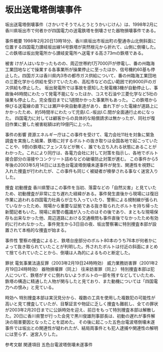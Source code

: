 # 坂出送電塔倒壊事件

坂出送電塔倒壊事件（さかいでそうでんとうとうかいじけん）は、1998年2月に香川県坂出市で何者かが四国電力の送電鉄塔を倒壊させた器物損壊事件である。

事件概要
1998年2月20日13時18分、香川県坂出市坂出町の聖通寺山北側斜面に位置する四国電力讃岐坂出線14号鉄塔が突然根元から折れて、山側に倒壊した。この鉄塔は坂出発電所から讃岐変電所へ送電する高さ73mの鉄塔である。

被害
けが人はいなかったものの、周辺世帯約1万7000戸が停電し、番の州臨海工業団地などで操業する各事業所が操業停止に至ったほか、信号機約60基も停止した。四国ガスは香川県内3市の都市ガス供給について、番の州臨海工業団地の三菱化学から供給を受けていたため、高松市などの広い範囲で約9000戸のガス供給も停止した。
坂出発電所では事故を感知した発電機3機が自動停止し、事故後46時間にわたって発電不能になったほか、コスモ石油や三菱化学など5社の操業も停止した。完全復旧までに1週間かかった事業所もあった。
この鉄塔から伸びる送電線の直下には瀬戸中央自動車道があり、垂れ下がった電線が道路上にかかったため、約5時間半にわたって児島I.C.-坂出I.C.間が全面通行止めになった。
四国電力に対しては顧客からの具体的な賠償請求は無かったが、同社が復旧作業に要した被害総額は約19億円に上った。

事件の影響
資源エネルギー庁はこの事件を受けて、電力会社11社を対象に緊急調査を実施した結果、鉄塔に対するボルトの抜き取りは全国各地で起こっていたことや、9割の鉄塔にフェンスなどが無く、誰でも立ち入れる状態にあることがわかった。これにより同庁は、各電力会社に対して対策を指示し、各地でボルト接合部分の溶接やコンクリート詰めなどの破壊防止対策が進む。
この事件から5年後の2003年5月14日には五色台電波塔倒壊未遂事件が発生、関連性を視野に入れた捜査が行われたが、この事件も同じく被疑者が検挙される事なく迷宮入りした。

捜査
初動捜査
香川県警はこの事件を当初、落雷などの「自然災害」と見ていたため、初動捜査が非常に立ち遅れた経緯がある。事件発生直後から現場には復旧作業に追われる四国電力社員らが立ち入っていたり、警察による規制線が張られていなかったため、現場から重要な証拠である抜き取られたボルトを持ち帰った新聞記者もいた。現場に県警の鑑識が入ったのはその後であり、まともな現場保存も出来なかった他、周辺道路における交通検問も事件直後でなかったため有効的に行われなかった。事件発生から3日目の夜、坂出警察署に特別捜査本部が設置されて本格的な捜査が始まる。

事件性
警察の捜査によると、鉄塔台座部分のボルト80本のうち76本が何者かによって抜き取られていたことが判明した。外されたボルトは付近の斜面にまとめて捨てられていたことから、倒壊は人為的によるものと断定した。

罪状
電気事業法違反罪（2003年2月19日24時時効）
威力業務妨害罪（2001年2月19日24時時効）
器物損壊罪（同上）
往来妨害罪（同上）
特別捜査本部は犯人について、鉄塔がすぐに倒れないようボルトの一部を残すなどしていたため、鉄塔の構造に精通した人物が関与したと見ており、また動機については「四国電力への恨み」と見ている。

時効へ
特別捜査本部は実況見分から、複数の工具を使用した複数犯の可能性が高いと見て捜査していたが、目撃証言や物証に乏しく捜査も難航し、全ての罪状が2003年2月20日までに公訴時効を迎え、前日をもって特別捜査本部は解散した。20日に香川県警が行った会見で黒川俊雄刑事部長は、初動の遅れが事件解決の阻害要因となったことを認めた。
その後に起こった五色台電波塔倒壊未遂事件では坂出との関連性が疑われたが、結局両事件とも犯人逮捕や関連性の解明には至らず、迷宮入りした。

参考文献
関連項目
五色台電波塔倒壊未遂事件